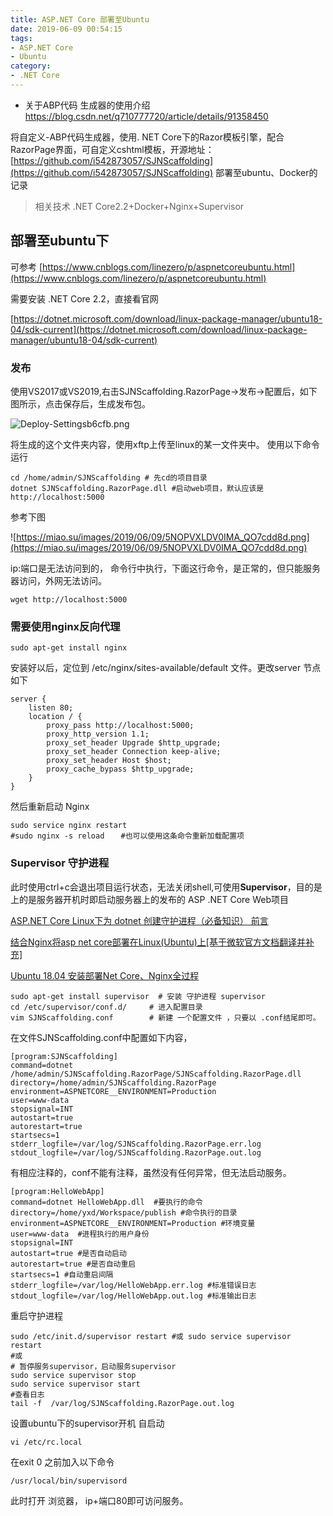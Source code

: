 ```yaml
---
title: ASP.NET Core 部署至Ubuntu
date: 2019-06-09 00:54:15
tags:
- ASP.NET Core
- Ubuntu
category:
- .NET Core
---
```

* 关于ABP代码 生成器的使用介绍 https://blog.csdn.net/q710777720/article/details/91358450

将自定义-ABP代码生成器，使用. NET Core下的Razor模板引擎，配合RazorPage界面，可自定义cshtml模板，开源地址： [https://github.com/i542873057/SJNScaffolding](https://github.com/i542873057/SJNScaffolding) 部署至ubuntu、Docker的记录
> 相关技术 .NET Core2.2+Docker+Nginx+Supervisor 

<!-- more -->

## 部署至ubuntu下

可参考 [https://www.cnblogs.com/linezero/p/aspnetcoreubuntu.html](https://www.cnblogs.com/linezero/p/aspnetcoreubuntu.html)

需要安装 .NET Core 2.2，直接看官网

[https://dotnet.microsoft.com/download/linux-package-manager/ubuntu18-04/sdk-current](https://dotnet.microsoft.com/download/linux-package-manager/ubuntu18-04/sdk-current)
### 发布
使用VS2017或VS2019,右击SJNScaffolding.RazorPage->发布->配置后，如下图所示，点击保存后，生成发布包。

![Deploy-Settingsb6cfb.png](https://miao.su/images/2019/06/09/Deploy-Settingsb6cfb.png)

将生成的这个文件夹内容，使用xftp上传至linux的某一文件夹中。
使用以下命令运行
~~~
cd /home/admin/SJNScaffolding # 先cd的项目目录 
dotnet SJNScaffolding.RazorPage.dll #启动web项目，默认应该是http://localhost:5000
~~~
参考下图

<fancybox>![https://miao.su/images/2019/06/09/5NOPVXLDV0IMA_QO7cdd8d.png](https://miao.su/images/2019/06/09/5NOPVXLDV0IMA_QO7cdd8d.png)</fancybox>

ip:端口是无法访问到的，
命令行中执行，下面这行命令，是正常的，但只能服务器访问，外网无法访问。
~~~
wget http://localhost:5000
~~~

### 需要使用nginx反向代理
~~~
sudo apt-get install nginx
~~~

安装好以后，定位到 /etc/nginx/sites-available/default 文件。更改server 节点如下
~~~
server {
    listen 80;
    location / {
        proxy_pass http://localhost:5000;
        proxy_http_version 1.1;
        proxy_set_header Upgrade $http_upgrade;
        proxy_set_header Connection keep-alive;
        proxy_set_header Host $host;
        proxy_cache_bypass $http_upgrade;
    }
}
~~~

然后重新启动 Nginx
~~~
sudo service nginx restart 
#sudo nginx -s reload　  #也可以使用这条命令重新加载配置项
~~~
 
### Supervisor 守护进程
此时使用ctrl+c会退出项目运行状态，无法关闭shell,可使用**Supervisor**，目的是上的是服务器开机时即启动服务器上的发布的 ASP .NET Core Web项目


[ASP.NET Core Linux下为 dotnet 创建守护进程（必备知识）
前言](https://www.cnblogs.com/savorboard/p/dotnetcore-supervisor.html)

[结合Nginx将asp net core部署在Linux(Ubuntu)上[基于微软官方文档翻译并补充]](https://www.jianshu.com/p/f6d2203807ab)

[Ubuntu 18.04 安装部署Net Core、Nginx全过程](https://www.cnblogs.com/xyfy/p/9881855.html)

~~~
sudo apt-get install supervisor  # 安装 守护进程 supervisor
cd /etc/supervisor/conf.d/     # 进入配置目录 
vim SJNScaffolding.conf        # 新建 一个配置文件 ，只要以 .conf结尾即可。
~~~

在文件SJNScaffolding.conf中配置如下内容，
~~~
[program:SJNScaffolding]
command=dotnet /home/admin/SJNScaffolding.RazorPage/SJNScaffolding.RazorPage.dll
directory=/home/admin/SJNScaffolding.RazorPage
environment=ASPNETCORE__ENVIRONMENT=Production
user=www-data
stopsignal=INT
autostart=true
autorestart=true 
startsecs=1
stderr_logfile=/var/log/SJNScaffolding.RazorPage.err.log 
stdout_logfile=/var/log/SJNScaffolding.RazorPage.out.log 

~~~
有相应注释的，conf不能有注释，虽然没有任何异常，但无法启动服务。
~~~
[program:HelloWebApp]
command=dotnet HelloWebApp.dll  #要执行的命令
directory=/home/yxd/Workspace/publish #命令执行的目录
environment=ASPNETCORE__ENVIRONMENT=Production #环境变量
user=www-data  #进程执行的用户身份
stopsignal=INT
autostart=true #是否自动启动
autorestart=true #是否自动重启
startsecs=1 #自动重启间隔
stderr_logfile=/var/log/HelloWebApp.err.log #标准错误日志
stdout_logfile=/var/log/HelloWebApp.out.log #标准输出日志
~~~

重启守护进程
~~~
sudo /etc/init.d/supervisor restart #或 sudo service supervisor restart
#或
# 暂停服务supervisor，启动服务supervisor
sudo service supervisor stop
sudo service supervisor start
#查看日志
tail -f  /var/log/SJNScaffolding.RazorPage.out.log 
~~~

设置ubuntu下的supervisor开机 自启动

~~~
vi /etc/rc.local
~~~
在exit 0 之前加入以下命令
~~~
/usr/local/bin/supervisord
~~~

此时打开 浏览器， ip+端口80即可访问服务。